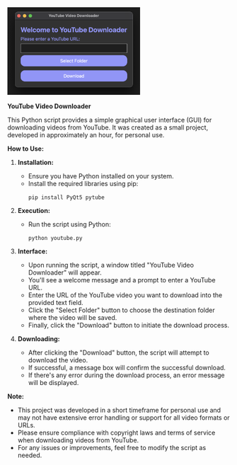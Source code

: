 <img src="/image.png" alt="Alt text" width="300">



**YouTube Video Downloader**

This Python script provides a simple graphical user interface (GUI) for downloading videos from YouTube. It was created as a small project, developed in approximately an hour, for personal use.

**How to Use:**
1. **Installation:**
   - Ensure you have Python installed on your system.
   - Install the required libraries using pip:
     ```
     pip install PyQt5 pytube
     ```

2. **Execution:**
   - Run the script using Python:
     ```
     python youtube.py
     ```

3. **Interface:**
   - Upon running the script, a window titled "YouTube Video Downloader" will appear.
   - You'll see a welcome message and a prompt to enter a YouTube URL.
   - Enter the URL of the YouTube video you want to download into the provided text field.
   - Click the "Select Folder" button to choose the destination folder where the video will be saved.
   - Finally, click the "Download" button to initiate the download process.

4. **Downloading:**
   - After clicking the "Download" button, the script will attempt to download the video.
   - If successful, a message box will confirm the successful download.
   - If there's any error during the download process, an error message will be displayed.

**Note:**
- This project was developed in a short timeframe for personal use and may not have extensive error handling or support for all video formats or URLs.
- Please ensure compliance with copyright laws and terms of service when downloading videos from YouTube.
- For any issues or improvements, feel free to modify the script as needed.
